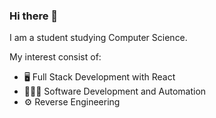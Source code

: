 ### Hi there 👋

I am a student studying Computer Science.

My interest consist of:
- 🖥️ Full Stack Development with React
- 👨🏻‍💻 Software Development and Automation
- ⚙️ Reverse Engineering

